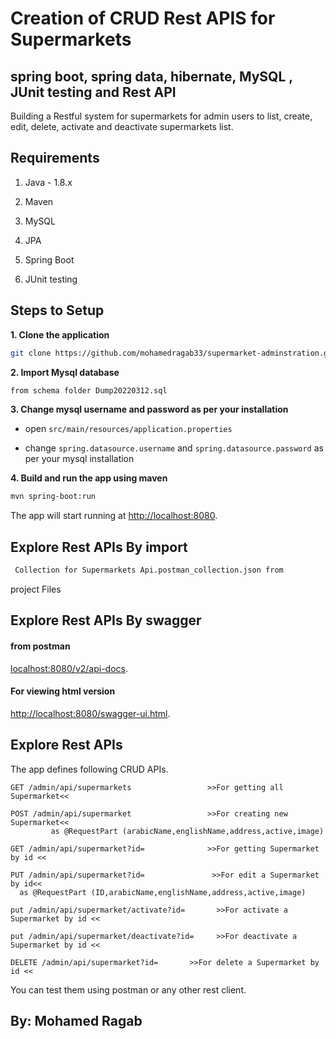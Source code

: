# Creation of CRUD Rest APIS for Supermarkets   
## spring boot, spring data, hibernate, MySQL , JUnit testing and Rest API

Building a Restful system for supermarkets for admin users to list,
create, edit, delete, activate and deactivate supermarkets list.

## Requirements

1. Java - 1.8.x

2. Maven 

3. MySQL  

4. JPA

5. Spring Boot  

6. JUnit testing

## Steps to Setup

**1. Clone the application**

```bash
git clone https://github.com/mohamedragab33/supermarket-adminstration.git
```

**2. Import Mysql database**

```bash
from schema folder Dump20220312.sql
```

**3. Change mysql username and password as per your installation**

+ open `src/main/resources/application.properties`

+ change `spring.datasource.username` and `spring.datasource.password` as per your mysql installation


**4. Build and run the app using maven**

```bash
mvn spring-boot:run
```

The app will start running at <http://localhost:8080>.

## Explore Rest APIs By import  

```bash
 Collection for Supermarkets Api.postman_collection.json from 
```
project Files

## Explore Rest APIs By swagger 

#### from postman 
<localhost:8080/v2/api-docs>.
#### For viewing html version
 <http://localhost:8080/swagger-ui.html>.
 

## Explore Rest APIs

The app defines following CRUD APIs.

    GET /admin/api/supermarkets                 >>For getting all Supermarket<<
      
    POST /admin/api/supermarket                 >>For creating new Supermarket<<
             as @RequestPart (arabicName,englishName,address,active,image)
    
    GET /admin/api/supermarket?id=              >>For getting Supermarket by id <<
    
    PUT /admin/api/supermarket?id=               >>For edit a Supermarket by id<<
      as @RequestPart (ID,arabicName,englishName,address,active,image)
      
    put /admin/api/supermarket/activate?id=       >>For activate a Supermarket by id <<
    
    put /admin/api/supermarket/deactivate?id=     >>For deactivate a Supermarket by id <<
    
    DELETE /admin/api/supermarket?id=       >>For delete a Supermarket by id <<

You can test them using postman or any other rest client.

## By: Mohamed Ragab
